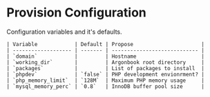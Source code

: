 # Provision Configuration

Configuration variables and it's defaults.

    | Variable            | Default | Propose                      |
    | ------------------- | ------- | ---------------------------- |
    | `domain`            |         | Hostname                     |
    | `working_dir`       |         | Argonbook root directory     |
    | `packages`          |         | List of packages to install  |
    | `phpdev`            | `false` | PHP development envionrment? |
    | `php_memory_limit`  | `128M`  | Maximum PHP memory usage     |
    | `mysql_memory_perc` | `0.8`   | InnoDB buffer pool size      |
